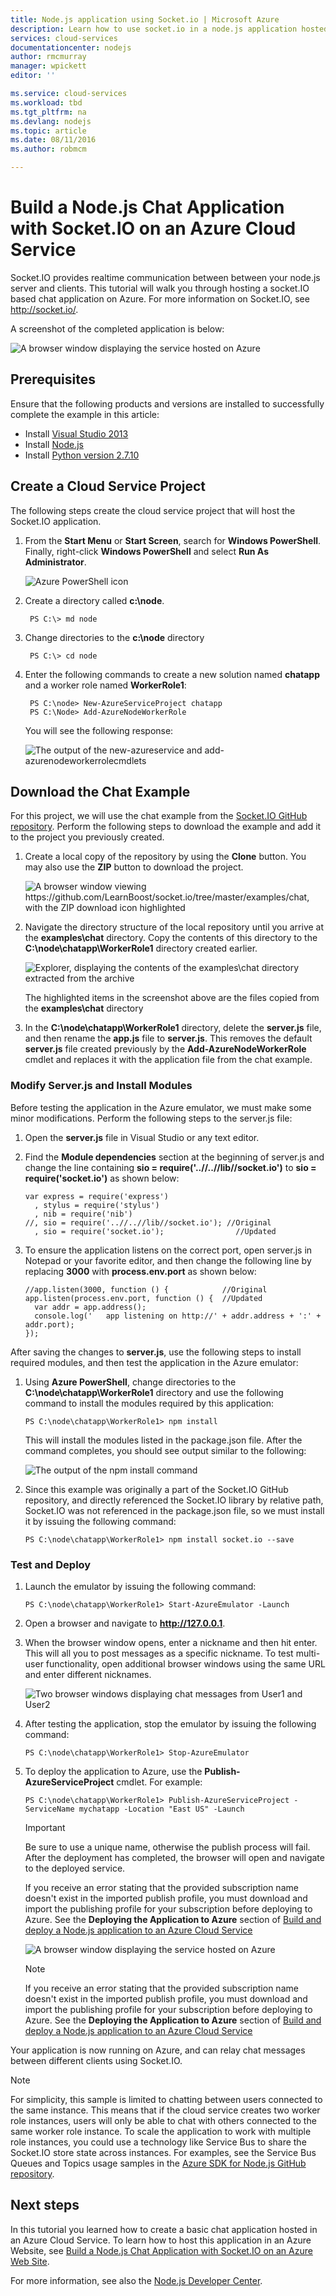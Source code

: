 ```yaml
---
title: Node.js application using Socket.io | Microsoft Azure
description: Learn how to use socket.io in a node.js application hosted on Azure.
services: cloud-services
documentationcenter: nodejs
author: rmcmurray
manager: wpickett
editor: ''

ms.service: cloud-services
ms.workload: tbd
ms.tgt_pltfrm: na
ms.devlang: nodejs
ms.topic: article
ms.date: 08/11/2016
ms.author: robmcm

---
```

# Build a Node.js Chat Application with Socket.IO on an Azure Cloud Service
Socket.IO provides realtime communication between between your node.js
server and clients. This tutorial will walk you through hosting a
socket.IO based chat application on Azure. For more information
on Socket.IO, see <http://socket.io/>.

A screenshot of the completed application is below:

![A browser window displaying the service hosted on Azure][completed-app]  

## Prerequisites
Ensure that the following products and versions are installed to successfully complete the example in this article:

* Install [Visual Studio 2013](https://www.visualstudio.com/en-us/downloads/download-visual-studio-vs.aspx)
* Install [Node.js](https://nodejs.org/download/)
* Install [Python version 2.7.10](https://www.python.org/)

## Create a Cloud Service Project
The following steps create the cloud service project that will host the Socket.IO application.

1. From the **Start Menu** or **Start Screen**, search for **Windows PowerShell**. Finally, right-click **Windows PowerShell** and select **Run As Administrator**.
   
    ![Azure PowerShell icon][powershell-menu]
2. Create a directory called **c:\\node**. 
   
        PS C:\> md node
3. Change directories to the **c:\\node** directory
   
        PS C:\> cd node
4. Enter the following commands to create a new solution named **chatapp** and a worker role named **WorkerRole1**:
   
        PS C:\node> New-AzureServiceProject chatapp
        PS C:\Node> Add-AzureNodeWorkerRole
   
    You will see the following response:
   
    ![The output of the new-azureservice and add-azurenodeworkerrolecmdlets](./media/cloud-services-nodejs-chat-app-socketio/socketio-1.png)

## Download the Chat Example
For this project, we will use the chat example from the [Socket.IO
GitHub repository]. Perform the following steps to download the example
and add it to the project you previously created.

1. Create a local copy of the repository by using the **Clone** button. You may also use the **ZIP** button to download the project.
   
   ![A browser window viewing https://github.com/LearnBoost/socket.io/tree/master/examples/chat, with the ZIP download icon highlighted][chat-example-view]
2. Navigate the directory structure of the local repository until you arrive at the **examples\\chat**
   directory. Copy the contents of this directory to the
   **C:\\node\\chatapp\\WorkerRole1** directory created earlier.
   
   ![Explorer, displaying the contents of the examples\\chat directory extracted from the archive][chat-contents]
   
   The highlighted items in the screenshot above are the files copied from the **examples\\chat** directory
3. In the **C:\\node\\chatapp\\WorkerRole1** directory, delete the **server.js** file, and then rename the **app.js** file to **server.js**. This removes the default **server.js** file created previously by the **Add-AzureNodeWorkerRole** cmdlet and replaces it with the application file from the chat example.

### Modify Server.js and Install Modules
Before testing the application in the Azure emulator, we must
make some minor modifications. Perform the following steps to the
server.js file:

1. Open the **server.js** file in Visual Studio or any text editor.
2. Find the **Module dependencies** section at the beginning of server.js and change the line containing **sio = require('..//..//lib//socket.io')** to **sio = require('socket.io')** as shown below:
   
       var express = require('express')
         , stylus = require('stylus')
         , nib = require('nib')
       //, sio = require('..//..//lib//socket.io'); //Original
         , sio = require('socket.io');                //Updated
3. To ensure the application listens on the correct port, open
   server.js in Notepad or your favorite editor, and then change the
   following line by replacing **3000** with **process.env.port** as shown below:
   
       //app.listen(3000, function () {            //Original
       app.listen(process.env.port, function () {  //Updated
         var addr = app.address();
         console.log('   app listening on http://' + addr.address + ':' + addr.port);
       });

After saving the changes to **server.js**, use the following steps to
install required modules, and then test the application in the
Azure emulator:

1. Using **Azure PowerShell**, change directories to the **C:\\node\\chatapp\\WorkerRole1** directory and use the following command to install the modules required by this application:
   
       PS C:\node\chatapp\WorkerRole1> npm install
   
   This will install the modules listed in the package.json file. After
   the command completes, you should see output similar to the
   following:
   
   ![The output of the npm install command][The-output-of-the-npm-install-command]
2. Since this example was originally a part of the Socket.IO GitHub
   repository, and directly referenced the Socket.IO library by
   relative path, Socket.IO was not referenced in the package.json
   file, so we must install it by issuing the following command:
   
       PS C:\node\chatapp\WorkerRole1> npm install socket.io --save

### Test and Deploy
1. Launch the emulator by issuing the following command:
   
       PS C:\node\chatapp\WorkerRole1> Start-AzureEmulator -Launch
2. Open a browser and navigate to **http://127.0.0.1**.
3. When the browser window opens, enter a nickname and then hit enter.
   This will all you to post messages as a specific nickname. To test
   multi-user functionality, open additional browser windows using the
   same URL and enter different nicknames.
   
   ![Two browser windows displaying chat messages from User1 and User2](./media/cloud-services-nodejs-chat-app-socketio/socketio-8.png)
4. After testing the application, stop the emulator by issuing the
   following command:
   
       PS C:\node\chatapp\WorkerRole1> Stop-AzureEmulator
5. To deploy the application to Azure, use the
   **Publish-AzureServiceProject** cmdlet. For example:
   
       PS C:\node\chatapp\WorkerRole1> Publish-AzureServiceProject -ServiceName mychatapp -Location "East US" -Launch
   
   > [!IMPORTANT]
   > Be sure to use a unique name, otherwise the publish process will fail. After the deployment has completed, the browser will open and navigate to the deployed service.
   > 
   > If you receive an error stating that the provided subscription name doesn't exist in the imported publish profile, you must download and import the publishing profile for your subscription before deploying to Azure. See the **Deploying the Application to Azure** section of [Build and deploy a Node.js application to an Azure Cloud Service](https://azure.microsoft.com/develop/nodejs/tutorials/getting-started/)
   > 
   > 
   
   ![A browser window displaying the service hosted on Azure][completed-app]
   
   > [!NOTE]
   > If you receive an error stating that the provided subscription name doesn't exist in the imported publish profile, you must download and import the publishing profile for your subscription before deploying to Azure. See the **Deploying the Application to Azure** section of [Build and deploy a Node.js application to an Azure Cloud Service](https://azure.microsoft.com/develop/nodejs/tutorials/getting-started/)
   > 
   > 

Your application is now running on Azure, and can relay chat
messages between different clients using Socket.IO.

> [!NOTE]
> For simplicity, this sample is limited to chatting between users connected to the same instance. This means that if the cloud service creates two worker role instances, users will only be able to chat with others connected to the same worker role instance. To scale the application to work with multiple role instances, you could use a technology like Service Bus to share the Socket.IO store state across instances. For examples, see the Service Bus Queues and Topics usage samples in the [Azure SDK for Node.js GitHub repository](https://github.com/WindowsAzure/azure-sdk-for-node).
> 
> 

## Next steps
In this tutorial you learned how to create a basic chat application hosted in an Azure Cloud Service. To learn how to host this application in an Azure Website, see [Build a Node.js Chat Application with Socket.IO on an Azure Web Site][chatwebsite].

For more information, see also the [Node.js Developer Center](/develop/nodejs/).

  [chatwebsite]: /develop/nodejs/tutorials/website-using-socketio/

  [Azure SLA]: http://www.windowsazure.com/support/sla/
  [Azure SDK for Node.js GitHub repository]: https://github.com/WindowsAzure/azure-sdk-for-node
  [completed-app]: ./media/cloud-services-nodejs-chat-app-socketio/socketio-10.png
  [Azure SDK for Node.js]: https://www.windowsazure.com/develop/nodejs/
  [Node.js Web Application]: https://www.windowsazure.com/develop/nodejs/tutorials/getting-started/
  [Socket.IO GitHub repository]: https://github.com/LearnBoost/socket.io/tree/0.9.14
  [Azure Considerations]: #windowsazureconsiderations
  [Hosting the Chat Example in a Worker Role]: #hostingthechatexampleinawebrole
  [Summary and Next Steps]: #summary
  [powershell-menu]: ./media/cloud-services-nodejs-chat-app-socketio/azure-powershell-start.png

  [chat example]: https://github.com/LearnBoost/socket.io/tree/master/examples/chat
  [chat-example-view]: ./media/cloud-services-nodejs-chat-app-socketio/socketio-22.png


  [chat-contents]: ./media/cloud-services-nodejs-chat-app-socketio/socketio-5.png
  [The-output-of-the-npm-install-command]: ./media/cloud-services-nodejs-chat-app-socketio/socketio-7.png
  [The output of the Publish-AzureService command]: ./media/cloud-services-nodejs-chat-app-socketio/socketio-9.png


